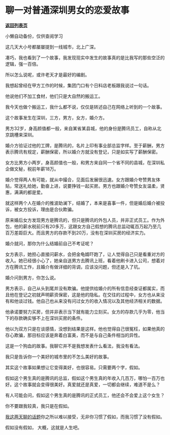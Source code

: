 # 聊一对普通深圳男女的恋爱故事

[**返回列表页**](/gzh/记忆承载3)

小懒自动备份，仅供查阅学习

这几天大小号都屡屡提到一线城市，北上广深。  

  

凑巧，我也看到了一个故事，我发现现实中发生的故事真的是比我写的那些空泛的逻辑，强一百倍。  

  

所以怎么说呢，或许老天才是最好的编剧。

  

我想起曾经在甲方工作的时候，集团门口有个日料店老板跟我说过一句话。

  

他说他们不加工食材，他们只是大自然的搬运工。

  

我今天也做个搬运工，我什么都不说，仅仅是转述自己在网络上听到的一个故事。  

  

这个故事发生在深圳，三方，男方，女方，婚介方。

  

男方32岁，身高颜值都一般，来自某省某县城，他的身份是腾讯员工，自称从北京跳槽来深圳。  

  

婚介方验证过他的工牌，是腾讯的，名片上印有事业部总监字样。至于薪酬，男方表示腾讯有规定，薪酬保密，所以婚介方就没有登记，只是如实写了薪酬保密。  

  

女方比男方小两岁，身高颜值也一般，和男方来自同一个省不同的县城，在深圳私企做文秘，税前年薪18万。  

  

婚介觉得两人有可能，就从中撮合，见面后发展很迅速。女方跟婚介夸赞男友体贴，常送礼给她，勤奋上进，说要挣钱一起买房。男方也跟婚介夸赞女友温柔，贤惠，满满的都是爱。

  

就这样两个人在婚介的推波助澜下，结婚了，本来是喜事一件，但是婚后婚介被投诉，被女方投诉，理由是合伙欺骗。  

  

原来婚后女方发现男方是腾讯的，但只是腾讯的外包人员，并非正式员工。作为外包，他的薪水税前只有20多万，这跟女方自己假想的腾讯总监动辄百万起乃至几百万差距巨大。而且男方的存款不到20万，没有在深圳买房的经济实力。

  

婚介就问，那你为什么结婚前自己不考证呢？  

  

女方表示，她担心直接问薪水，会把金龟婿吓跑了，让人觉得自己只是看重对方的收入。她已经很小心了，她亲自送男方去腾讯上班，看着他刷卡进入公司，想着对方在腾讯工作，且婚介有做详细的背调，应该没问题，但还是入了坑。

  

婚介问到男方，你怎么说。  

  

男方表示，自己从头到尾并没有欺骗。他提供给婚介的所有信息经查证都属实，而且他在登记之初就声明薪资保密，这是他的隐私。在交往的过程中，女方也从来没有和他谈过钱。他自己也从来没有问过女方的收入情况以及其他经济相关的数据。

  

他承诺要努力买房，但并非表示当下就有能力立刻买。女方的存款几乎为零，他当下的存款确实够不上在深圳买房的条件。

  

他以为双方只是在谈感情，没想到结果是这样。他也觉得自己很冤枉，如果他真的存心欺骗，那目标应该是奔着白富美，而不是与自己条件相当的异性。

  

这是一个狗血的故事。我聊它并不是我想发表什么看法，我没有看法。  

  

我只是告诉你一个美好的城市里的不怎么美好的故事。  

  

其实这个故事如果想让它变得美好，也很容易。只需要两个字，假如。  

  

假如这个男生真的是腾讯的总监，假如这个男生真的年收入几百万，哪怕一百万也好。这个故事就会变得很美好。真爱就还是真爱，一切都会继续，难道不是么？

  

有人可能会问，假如这个男生真的是腾讯的正式员工，他还会不会爱上这个女生？  

  

你不要跟我较真，我只是在假如。

  

[我这两天聊的话题](http://mp.weixin.qq.com/s?__biz=MzU0MjYwNDU2Mw==&mid=2247503566&idx=1&sn=1745bfef9f263e8fcb744b4d6fb5738b&chksm=fb1aa2b2cc6d2ba48e70bc301b564cb7c077d21a6ada7a0eac7f0fcf9dca7592753091aa5e7b&scene=21#wechat_redirect)你之所以难以接受，无非你习惯了假如，而我习惯了没有假如。  

  

假如没有假如， 大概，这就是人生吧。

